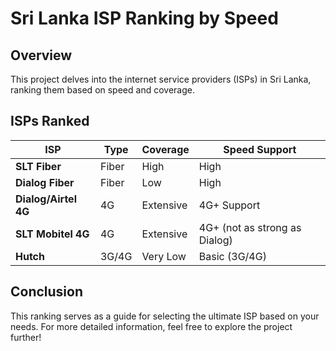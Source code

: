 # Sri Lanka ISP Ranking by Speed

## Overview
This project delves into the internet service providers (ISPs) in Sri Lanka, ranking them based on speed and coverage. 

## ISPs Ranked

| ISP                  | Type       | Coverage       | Speed Support      |
|----------------------|------------|----------------|---------------------|
| **SLT Fiber**        | Fiber      | High           | High                |
| **Dialog Fiber**     | Fiber      | Low            | High                |
| **Dialog/Airtel 4G** | 4G        | Extensive      | 4G+ Support         |
| **SLT Mobitel 4G**   | 4G        | Extensive      | 4G+ (not as strong as Dialog) |
| **Hutch**            | 3G/4G      | Very Low        | Basic (3G/4G)          |

## Conclusion
This ranking serves as a guide for selecting the ultimate ISP based on your needs. For more detailed information, feel free to explore the project further!

